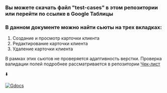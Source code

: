 ### Вы можете скачать файл "test-cases" в этом репозитории или перейти по ссылке в Google Таблицы
### В данном документе можно найти сьюты на трех вкладках:
1. Создание и просмотр карточки клиента
2. Редактирование карточки клиента
3. Удаление карточки клиента

В рамках этих сьютов не проверяется адаптивность верстки. Проверка валидации полей подробнее рассматривается в репозитории [Чек-лист](https://github.com/ConstantineQA/Checklist)

⬇️

[![Gdocs](https://img.shields.io/badge/-docs.google-00AC47?style=for-the-badge&logo=google&logoColor=060138)](https://docs.google.com/spreadsheets/d/19OwGtYJsJD41HcpEWVDdUZ2EOkEXf2ppQJeBo7iJViE/edit?usp=sharing)